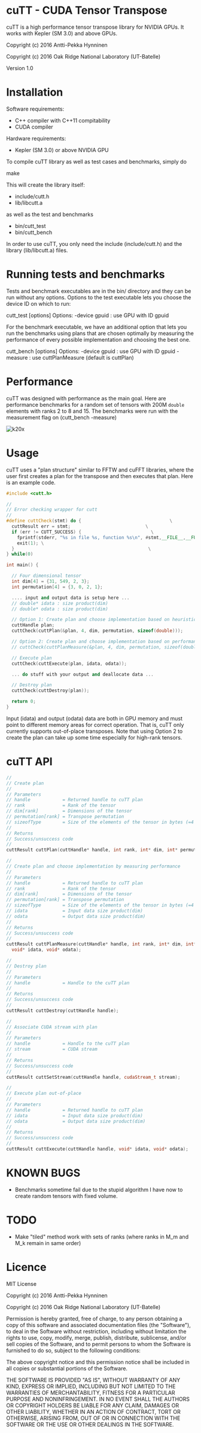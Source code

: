 cuTT - CUDA Tensor Transpose
============================

cuTT is a high performance tensor transpose library for NVIDIA GPUs. It works with Kepler (SM 3.0) and above GPUs.

Copyright (c) 2016 Antti-Pekka Hynninen

Copyright (c) 2016 Oak Ridge National Laboratory (UT-Batelle)

Version 1.0

Installation
============

Software requirements:
 * C++ compiler with C++11 compitability
 * CUDA compiler

Hardware requirements:
 * Kepler (SM 3.0) or above NVIDIA GPU

To compile cuTT library as well as test cases and benchmarks, simply do

make

This will create the library itself:

 * include/cutt.h
 * lib/libcutt.a

as well as the test and benchmarks

 * bin/cutt_test
 * bin/cutt_bench

In order to use cuTT, you only need the include (include/cutt.h) and the library (lib/libcutt.a) files.

Running tests and benchmarks
============================

Tests and benchmark executables are in the bin/ directory and they can be run without any options.
Options to the test executable lets you choose the device ID on which to run:

cutt_test [options]
Options:
-device gpuid : use GPU with ID gpuid

For the benchmark executable, we have an additional option that lets you run the benchmarks using
plans that are chosen optimally by measuring the performance of every possible implementation and
choosing the best one.

cutt_bench [options]
Options:
-device gpuid : use GPU with ID gpuid
-measure      : use cuttPlanMeasure (default is cuttPlan)

Performance
===========

cuTT was designed with performance as the main goal. Here are performance benchmarks for a random set of tensors with 200M `double` elements with ranks 2 to 8 and 15. The benchmarks were run with the measurement flag on
(cutt_bench -measure)

![k20x](https://raw.githubusercontent.com/ap-hynninen/cutt/master/doc/bw_k20x.png)

<!-- ![k40m](https://raw.githubusercontent.com/ap-hynninen/cutt/master/doc/bw_k40m_july1_2016.png)
 -->

<!-- ![titanx](https://raw.githubusercontent.com/ap-hynninen/cutt/master/doc/bw_titanx.png)
 -->

Usage
=====

cuTT uses a "plan structure" similar to FFTW and cuFFT libraries, where the
user first creates a plan for the transpose and then executes that plan.
Here is an example code.

```c++
#include <cutt.h>

//
// Error checking wrapper for cutt
//
#define cuttCheck(stmt) do {                                 \
  cuttResult err = stmt;                            \
  if (err != CUTT_SUCCESS) {                          \
    fprintf(stderr, "%s in file %s, function %s\n", #stmt,__FILE__,__FUNCTION__); \
    exit(1); \
  }                                                  \
} while(0)

int main() {

  // Four dimensional tensor
  int dim[4] = {31, 549, 2, 3};
  int permutation[4] = {3, 0, 2, 1};

  .... input and output data is setup here ...
  // double* idata : size product(dim)
  // double* odata : size product(dim)

  // Option 1: Create plan and choose implementation based on heuristics
  cuttHandle plan;
  cuttCheck(cuttPlan(&plan, 4, dim, permutation, sizeof(double)));

  // Option 2: Create plan and choose implementation based on performance measurements
  // cuttCheck(cuttPlanMeasure(&plan, 4, dim, permutation, sizeof(double), idata, odata));

  // Execute plan
  cuttCheck(cuttExecute(plan, idata, odata));

  ... do stuff with your output and deallocate data ...

  // Destroy plan
  cuttCheck(cuttDestroy(plan));

  return 0;
}
```

Input (idata) and output (odata) data are both in GPU memory and must point to different
memory areas for correct operation. That is, cuTT only currently supports out-of-place
transposes. Note that using Option 2 to create the plan can take up some time especially
for high-rank tensors.

cuTT API
========

```c++
//
// Create plan
//
// Parameters
// handle            = Returned handle to cuTT plan
// rank              = Rank of the tensor
// dim[rank]         = Dimensions of the tensor
// permutation[rank] = Transpose permutation
// sizeofType        = Size of the elements of the tensor in bytes (=4 or 8)
//
// Returns
// Success/unsuccess code
// 
cuttResult cuttPlan(cuttHandle* handle, int rank, int* dim, int* permutation, size_t sizeofType);

//
// Create plan and choose implementation by measuring performance
//
// Parameters
// handle            = Returned handle to cuTT plan
// rank              = Rank of the tensor
// dim[rank]         = Dimensions of the tensor
// permutation[rank] = Transpose permutation
// sizeofType        = Size of the elements of the tensor in bytes (=4 or 8)
// idata             = Input data size product(dim)
// odata             = Output data size product(dim)
//
// Returns
// Success/unsuccess code
// 
cuttResult cuttPlanMeasure(cuttHandle* handle, int rank, int* dim, int* permutation, size_t sizeofType,
  void* idata, void* odata);

//
// Destroy plan
//
// Parameters
// handle            = Handle to the cuTT plan
// 
// Returns
// Success/unsuccess code
//
cuttResult cuttDestroy(cuttHandle handle);

//
// Associate CUDA stream with plan
//
// Parameters
// handle            = Handle to the cuTT plan
// stream            = CUDA stream
// 
// Returns
// Success/unsuccess code
//
cuttResult cuttSetStream(cuttHandle handle, cudaStream_t stream);

//
// Execute plan out-of-place
//
// Parameters
// handle            = Returned handle to cuTT plan
// idata             = Input data size product(dim)
// odata             = Output data size product(dim)
// 
// Returns
// Success/unsuccess code
//
cuttResult cuttExecute(cuttHandle handle, void* idata, void* odata);
```

KNOWN BUGS
==========
 * Benchmarks sometime fail due to the stupid algorithm I have now to create
 random tensors with fixed volume.

TODO
====
 * Make "tiled" method work with sets of ranks (where ranks in M_m and M_k remain in same order)

Licence
=======

MIT License

Copyright (c) 2016 Antti-Pekka Hynninen

Copyright (c) 2016 Oak Ridge National Laboratory (UT-Batelle)

Permission is hereby granted, free of charge, to any person obtaining a copy
of this software and associated documentation files (the "Software"), to deal
in the Software without restriction, including without limitation the rights
to use, copy, modify, merge, publish, distribute, sublicense, and/or sell
copies of the Software, and to permit persons to whom the Software is
furnished to do so, subject to the following conditions:

The above copyright notice and this permission notice shall be included in all
copies or substantial portions of the Software.

THE SOFTWARE IS PROVIDED "AS IS", WITHOUT WARRANTY OF ANY KIND, EXPRESS OR
IMPLIED, INCLUDING BUT NOT LIMITED TO THE WARRANTIES OF MERCHANTABILITY,
FITNESS FOR A PARTICULAR PURPOSE AND NONINFRINGEMENT. IN NO EVENT SHALL THE
AUTHORS OR COPYRIGHT HOLDERS BE LIABLE FOR ANY CLAIM, DAMAGES OR OTHER
LIABILITY, WHETHER IN AN ACTION OF CONTRACT, TORT OR OTHERWISE, ARISING FROM,
OUT OF OR IN CONNECTION WITH THE SOFTWARE OR THE USE OR OTHER DEALINGS IN THE
SOFTWARE.
